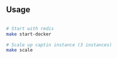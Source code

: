 ## Usage

```sh

# Start with redis
make start-docker

# Scale up captin instance (3 instances)
make scale

```